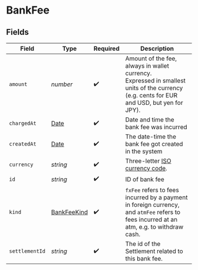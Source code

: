 # BankFee


## Fields

| Field                                                                                                                                     | Type                                                                                                                                      | Required                                                                                                                                  | Description                                                                                                                               |
| ----------------------------------------------------------------------------------------------------------------------------------------- | ----------------------------------------------------------------------------------------------------------------------------------------- | ----------------------------------------------------------------------------------------------------------------------------------------- | ----------------------------------------------------------------------------------------------------------------------------------------- |
| `amount`                                                                                                                                  | *number*                                                                                                                                  | :heavy_check_mark:                                                                                                                        | Amount of the fee, always in wallet currency.<br/>Expressed in smallest units of the currency (e.g. cents for EUR and USD, but yen for JPY). |
| `chargedAt`                                                                                                                               | [Date](https://developer.mozilla.org/en-US/docs/Web/JavaScript/Reference/Global_Objects/Date)                                             | :heavy_check_mark:                                                                                                                        | Date and time the bank fee was incurred                                                                                                   |
| `createdAt`                                                                                                                               | [Date](https://developer.mozilla.org/en-US/docs/Web/JavaScript/Reference/Global_Objects/Date)                                             | :heavy_check_mark:                                                                                                                        | The date-time the bank fee got created in the system                                                                                      |
| `currency`                                                                                                                                | *string*                                                                                                                                  | :heavy_check_mark:                                                                                                                        | Three-letter [ISO currency code](https://www.iso.org/iso-4217-currency-codes.html).                                                       |
| `id`                                                                                                                                      | *string*                                                                                                                                  | :heavy_check_mark:                                                                                                                        | ID of bank fee                                                                                                                            |
| `kind`                                                                                                                                    | [BankFeeKind](../../models/shared/bankfeekind.md)                                                                                         | :heavy_check_mark:                                                                                                                        | `fxFee` refers to fees incurred by a payment in foreign currency,<br/> and `atmFee` refers to fees incurred at an atm, e.g. to withdraw cash. |
| `settlementId`                                                                                                                            | *string*                                                                                                                                  | :heavy_check_mark:                                                                                                                        | The id of the Settlement related to this bank fee.                                                                                        |